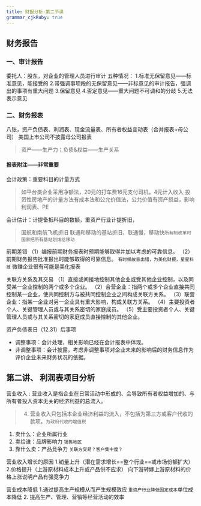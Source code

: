 ```yaml
---
title: 财报分析·第二节课
grammar_cjkRuby: true
---
```


## 财务报告
### 一、审计报告
委托人：股东，对企业的管理人员进行审计
五种情况：
1.标准无保留意见——标准意见，能接受的
2.带强调事项段的无保留意见——非标意见的审计报告，强调出的事项有重大问题
3.保留意见
4.否定意见——重大问题不可调和的分歧
5.无法表示意见

### 二、财务报表
八张，资产负债表、利润表、现金流量表、所有者权益变动表（合并报表+母公司）
美国上市公司不披露母公司报表

>资产——生产力；负债&权益——生产关系  

#### 报表附注——非常重要

会计政策：重要科目的计量方式
>如平台类企业采用净额法，20元的打车费16元支付司机，4元计入收入
>投资性房地产的计量方法有成本法和公允价值法，公允价值有资产损益，影响利润表、PE

会计估计：计提备抵科目的数额，重资产行业计提折旧，
>国航和南航飞机折旧
>联通和移动的基站折旧，联通慢，移动快`所有制改革时国家把所有基站划拨给移动`

前期差错
（1）编报前期财务报表时预期能够取得并加以考虑的可靠信息。
（2）前期财务报告批准报出时能够取得的可靠信息。
`有时候故意出错，为美化财报，星星科技`
微赚企业很有可能是美化报表

关联方关系及其交易
（1）直接或间接地控制其他企业或受其他企业控制，以及同受某一企业控制的两个或多个企业。
（2）合营企业：指两个或多个企业直接共同控制某一企业，使共同控制方与被共同控制企业之间构成关联方关系。
（3）联营企业：指某一企业对另一企业具有重大影响，构成关联方关系。
（4）主要投资者个人、关键管理人员或与其关系密切的家庭成员。
（5）受主要投资者个人、关键管理人员或与其关系密切的家庭成员直接控制的其他企业。

资产负债表日（12.31）后事项
- 调整事项：会计处理，相关影响已经在会计报表中体现。
- 非调整事项：会计披露。考虑非调整事项对企业未来的影响后的财务信息作为评价企业未来财务状况的依据。

## 第二讲、 利润表项目分析
营业收入
: 营业收入是指企业在日常活动中形成的、会导致所有者权益增加的、与所有者投入资本无关的经济利益的总流入。
>4. 营业收入只包括本企业经济利益的流入，不包括为第三方或客户代收的款项。`为政府代收的增值税`

1. 卖什么：企业所属行业
2. 卖给谁：品牌影响力 `销售地区`
3. 靠什么卖：产品竞争力 `关联方交易？客户集中度？`

营业收入增长的原因
1.销量上升（潜在需求增长==整个行业==或市场份额扩大）
2.价格提升（上游原材料成本上升或产品供不应求）
向下游转嫁上游原材料的价格上涨说明产品有强竞争力

营业成本降低
1.通过提高生产规模从而产生规模效应 `重资产行业降低固定成本`单位成本降低
2. 提高生产、管理、营销等经营活动的效率
